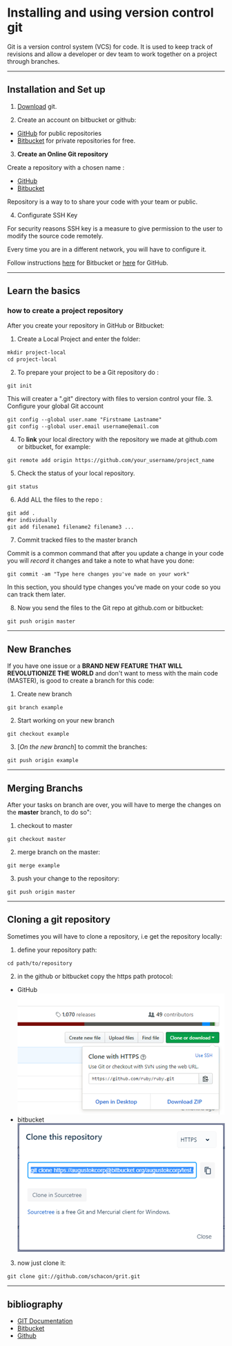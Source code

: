 # Installing and using version control git

Git is a version control system (VCS) for code. It is used to keep track of revisions and allow a developer or dev team to work together on a project through branches.

---
## Installation and Set up

1. [Download](https://git-scm.com/downloads) git.

2. Create an account on bitbucket or github:

  * [GitHub](https://github.com/) for public repositories
  * [Bitbucket](https://bitbucket.org/) for private repositories for free.


3. **Create an Online Git repository**

  Create a repository with a chosen name :
  * [GitHub](https://help.github.com/articles/create-a-repo/)
  * [Bitbucket](https://confluence.atlassian.com/bitbucket/create-a-git-repository-759857290.html)

  Repository is a way to  to share your code with your team or public.

4. Configurate SSH Key

  For security reasons SSH key is a measure to give permission to the user to modify the source code remotely.

  Every time you are in a different network, you will have to configure it.

  Follow instructions [here](https://confluence.atlassian.com/bitbucket/set-up-an-ssh-key-728138079.html) for Bitbucket or [here](https://help.github.com/articles/connecting-to-github-with-ssh/) for GitHub.

---
## Learn the basics

### how to create a project repository

After you create your repository in GitHub or Bitbucket:

1. Create a Local Project and enter the folder:
```Shell
mkdir project-local
cd project-local
```

2. To prepare your project to be a Git repository do :
```Shell
git init
```
This will creater a ".git" directory with files to version control your file.
3. Configure your global Git account
```
git config --global user.name "Firstname Lastname"
git config --global user.email username@email.com
```

4. To **link** your local directory with the repository we made at github.com or bitbucket, for example:
```
git remote add origin https://github.com/your_username/project_name
```

5. Check the status of your local repository.
```
git status
```
6. Add ALL the files to the repo :
```Shell
git add .
#or individually
git add filename1 filename2 filename3 ...
```
7. Commit tracked files to the master branch

  Commit is a common command that after you update a change in your code you will *record* it changes and take a note to what have you done:
```
git commit -am "Type here changes you've made on your work"
```
In this section, you should type changes you've made on your code so you can track them later.

8. Now you send the files to the Git repo at github.com or bitbucket:
```Shell
git push origin master
```

---
## New Branches
If you have one issue or a **BRAND NEW FEATURE THAT WILL REVOLUTIONIZE THE WORLD** and don't want to mess with the main code (MASTER), is good to create a branch for this code:

1. Create new branch
```Shell
git branch example
```
2. Start working on your new branch
```Shell
git checkout example
```
3. [*On the new branch*] to commit the branches:
```Shell
git push origin example
```

---

## Merging Branchs
After your tasks on branch are over, you will have to merge the changes on the **master** branch, to do so":

1. checkout to master
```Shell
git checkout master
```
2. merge branch on the master:
```Shell
git merge example
```
3. push your change to the repository:
```Shell
git push origin master
```

---
## Cloning a git repository
Sometimes you will have to clone a repository, i.e get the repository locally:
1. define your repository path:
```Shell
cd path/to/repository
```
2. in the github or bitbucket copy the https path protocol:
  * GitHub
![github](img\git\github_clone.PNG)
  * bitbucket
![bitbucket](img\git\bitbucket_clone.PNG)

3. now just clone it:
```
git clone git://github.com/schacon/grit.git
```
---

## bibliography

* [GIT Documentation](https://git-scm.com/book/en/v2)
* [Bitbucket](http://bitbucket.org)
* [Github](https://github.com/)
